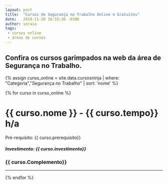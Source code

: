 ```yaml
---
layout: post
title:  "Cursos de Segurança no Trabalho Online e Gratuitos"
date:   2019-11-20 18:55:36 -0300
author: soraia
tags: 
 - cursos online
 - áreas de cursos
---
```


## Confira os cursos garimpados na web da área de Segurança no Trabalho.

 {% assign curso_online = site.data.cursosninja | where: "Categoria","Segurança no Trabalho" | sort: 'nome'  %}

{% for curso in curso_online %}
<h1 class="post-title">{{ curso.nome }} - {{ curso.tempo}} h/a</h1>

<p>Pré-requisito: {{ curso.prerequisito}}</p>

<h5>Investimento: {{ curso.investimento}}</h5>
<h3>{{ curso.Complemento}}</h3>
<hr>

 {% endfor %}      

